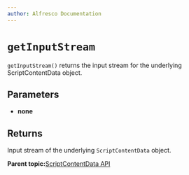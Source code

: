 ```yaml
---
author: Alfresco Documentation
---
```


# `getInputStream`

`getInputStream()` returns the input stream for the underlying ScriptContentData object.

## Parameters

-   **none**

## Returns

Input stream of the underlying `ScriptContentData` object.

**Parent topic:**[ScriptContentData API](../references/API-JS-ScriptContentData.md)

